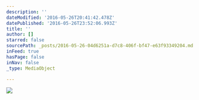 ```yaml
---
description: ''
dateModified: '2016-05-26T20:41:42.478Z'
datePublished: '2016-05-26T23:52:06.993Z'
title: ''
author: []
starred: false
sourcePath: _posts/2016-05-26-04d6251a-d7c8-406f-bf47-e63f93349204.md
inFeed: true
hasPage: false
inNav: false
_type: MediaObject

---
```

<article style=""><img src="https://the-grid-user-content.s3-us-west-2.amazonaws.com/b2966404-9db4-4b9c-aaca-144fe59fa87f.jpg" /></article>
